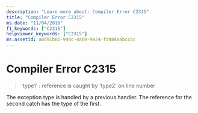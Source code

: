 ```yaml
---
description: "Learn more about: Compiler Error C2315"
title: "Compiler Error C2315"
ms.date: "11/04/2016"
f1_keywords: ["C2315"]
helpviewer_keywords: ["C2315"]
ms.assetid: a0d91b81-944c-4a69-9a24-fd484aabcc5c
---
```

# Compiler Error C2315

> 'type1' : reference is caught by 'type2' on line number

The exception type is handled by a previous handler. The reference for the second catch has the type of the first.
